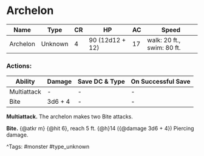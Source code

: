 # Archelon

| Name | Type | CR | HP | AC | Speed |
|------|------|----|----|----|-------|
| Archelon | Unknown | 4 | 90 (12d12 + 12) | 17 | walk: 20 ft., swim: 80 ft. |

### Actions:

| Ability | Damage | Save DC & Type | On Successful Save |
|---------|--------|----------------|--------------------|
| Multiattack | - | - | - |
| Bite | 3d6 + 4 | - | - |


**Multiattack.** The archelon makes two Bite attacks.

**Bite.** {@atkr m} {@hit 6}, reach 5 ft. {@h}14 ({@damage 3d6 + 4}) Piercing damage.

^Tags: #monster #type_unknown
